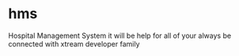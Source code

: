 # hms
Hospital Management System 
it will be help for all of your
always be connected with xtream developer family
